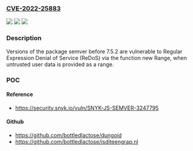 ### [CVE-2022-25883](https://cve.mitre.org/cgi-bin/cvename.cgi?name=CVE-2022-25883)
![](https://img.shields.io/static/v1?label=Product&message=semver&color=blue)
![](https://img.shields.io/static/v1?label=Version&message=0%3C%207.5.2%20&color=brighgreen)
![](https://img.shields.io/static/v1?label=Vulnerability&message=Regular%20Expression%20Denial%20of%20Service%20(ReDoS)&color=brighgreen)

### Description

Versions of the package semver before 7.5.2 are vulnerable to Regular Expression Denial of Service (ReDoS) via the function new Range, when untrusted user data is provided as a range.

### POC

#### Reference
- https://security.snyk.io/vuln/SNYK-JS-SEMVER-3247795

#### Github
- https://github.com/bottledlactose/dungoid
- https://github.com/bottledlactose/isditeengrap.nl

